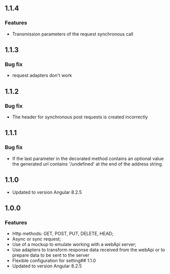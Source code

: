## 1.1.4
### Features
- Transmission parameters of the request synchronous call
## 1.1.3
### Bug fix
- request adapters don't work
## 1.1.2
### Bug fix
- The header for synchronous post requests is created incorrectly
## 1.1.1
### Bug fix
- If the last parameter in the decorated method contains an optional value the generated url contains '/undefined' at the end of the address string.
## 1.1.0
- Updated to version Angular 8.2.5

## 1.0.0
### Features
- Http methods: GET, POST, PUT, DELETE, HEAD;
- Async or sync request;
- Use of a mockup to emulate working with a webApi server;
- Use adapters to transform response data received from the webApi or to prepare data to be sent to the server
- Flexible configuration for setting## 1.1.0
- Updated to version Angular 8.2.5
